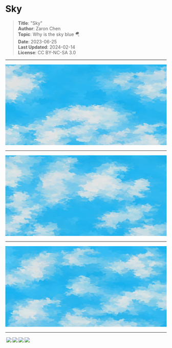 # Sky

> **Title**: "Sky"  
> **Author**: Zaron Chen  
> **Topic**: Why is the sky blue 🪂  
> **Date**: 2023-06-25  
> **Last Updated**: 2024-02-14  
> **License**: CC BY-NC-SA 3.0

---

<a href="https://openprocessing.org/sketch/1962085">
  <img src="./preview/1.png" width="600">
</a>

---

<a href="https://openprocessing.org/sketch/1962085">
  <img src="./preview/2.png" width="600">
</a>

---

<a href="https://openprocessing.org/sketch/1962085">
  <img src="./preview/3.png" width="600">
</a>

---

<img style="height:22px!important;margin-left:3px;vertical-align:text-bottom;" src="https://mirrors.creativecommons.org/presskit/icons/cc.svg?ref=chooser-v1"><img style="height:22px!important;margin-left:3px;vertical-align:text-bottom;" src="https://mirrors.creativecommons.org/presskit/icons/by.svg?ref=chooser-v1"><img style="height:22px!important;margin-left:3px;vertical-align:text-bottom;" src="https://mirrors.creativecommons.org/presskit/icons/nc.svg?ref=chooser-v1"><img style="height:22px!important;margin-left:3px;vertical-align:text-bottom;" src="https://mirrors.creativecommons.org/presskit/icons/sa.svg?ref=chooser-v1">
